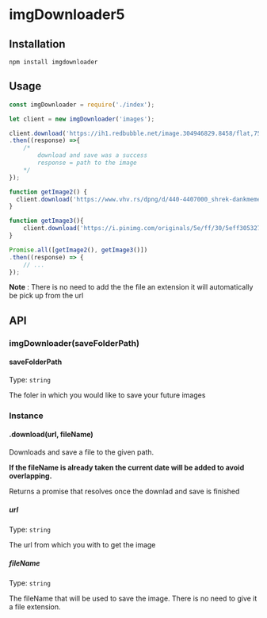 # imgDownloader5

## Installation 

```npm install imgdownloader```
 
## Usage

```js
const imgDownloader = require('./index');

let client = new imgDownloader('images');

client.download('https://ih1.redbubble.net/image.304946829.8458/flat,750x,075,f-pad,750x1000,f8f8f8.u2.jpg', 'image1')
.then((response) =>{
    /*
        download and save was a success 
        response = path to the image
    */
});

function getImage2() {
  client.download('https://www.vhv.rs/dpng/d/440-4407000_shrek-dankmemes-aesthetic-perfection-cringe-shrek-dank-meme.png', 'image2');
}

function getImage3(){
    client.download('https://i.pinimg.com/originals/5e/ff/30/5eff305327dd634da3110514c7cb1187.jpg', 'image3');
}

Promise.all([getImage2(), getImage3()])
.then((response) => {
    // ...
});
```
**Note** : There is no need to add the the file an extension it will automatically be pick up from the url

## API

### imgDownloader(saveFolderPath)

#### saveFolderPath

Type: `string`

The foler in which you would like to save your future images

### Instance

#### .download(url, fileName)

Downloads and save a file to the given path.

**If the fileName is already taken the current date will be added to avoid overlapping.**

Returns a promise that resolves once the downlad and save is finished 

##### url

Type: `string`

The url from which you with to get the image

##### fileName

Type: `string`

The fileName that will be used to save the image. There is no need to give it a file extension.